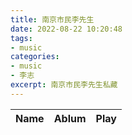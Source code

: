 ```yaml
---
title: 南京市民李先生
date: 2022-08-22 10:20:48
tags:
- music
categories:
- music
- 李志
excerpt: 南京市民李先生私藏
---
```


<table>
    <thead>
        <tr>
            <th>Name</th>
            <th>Ablum</th>
            <th>Play</th>
        </tr>
    </thead>
    <tbody id="music-list">
    </tbody>
</table>
</table>
<script src="https://cdn.jsdelivr.net/npm/jquery/dist/jquery.min.js"></script>
<script>
    $.get('https://cdn.jsdelivr.net/gh/nj-lizhi/song/audio/download.txt', function(data, status) {
        let musicList = data.trim().split('\n')
        let musicInfo, musicName, musicAlbum, musicUrl
        for (i in musicList) {
            musicInfo = musicList[i].split('/')
            musicName = musicInfo[8].replace('.mp3', '')
            musicAlbum = musicInfo[7]
            musicUrl = musicList[i]
            $('#music-list').append(`
                <tr>
                    <td>${musicName}</td>
                    <td>${musicAlbum}</td>
                    <td>
                        <audio src="${musicUrl}" preload="none" style="height: 35px" controls loop>
                            你的浏览器不支持 audio 标签。
                        </audio>
                    </td>
                </tr>
            `)
        }
    })
</script>